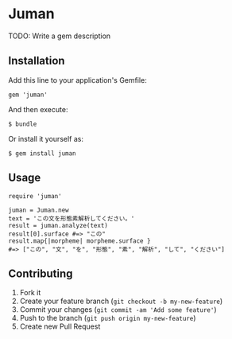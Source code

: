 # Juman

TODO: Write a gem description

## Installation

Add this line to your application's Gemfile:

    gem 'juman'

And then execute:

    $ bundle

Or install it yourself as:

    $ gem install juman

## Usage

    require 'juman'

    juman = Juman.new
    text = 'この文を形態素解析してください。'
    result = juman.analyze(text)
    result[0].surface #=> "この"
    result.map{|morpheme| morpheme.surface }
    #=> ["この", "文", "を", "形態", "素", "解析", "して", "ください"]

## Contributing

1. Fork it
2. Create your feature branch (`git checkout -b my-new-feature`)
3. Commit your changes (`git commit -am 'Add some feature'`)
4. Push to the branch (`git push origin my-new-feature`)
5. Create new Pull Request
